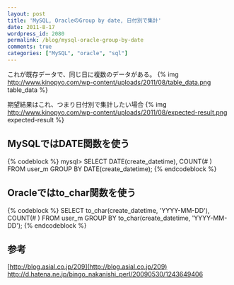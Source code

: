 ```yaml
---
layout: post
title: 'MySQL, OracleのGroup by date, 日付別で集計'
date: 2011-8-17
wordpress_id: 2080
permalink: /blog/mysql-oracle-group-by-date
comments: true
categories: ["MySQL", "oracle", "sql"]
---
```

これが既存データで、同じ日に複数のデータがある。
{% img http://www.kinopyo.com/wp-content/uploads/2011/08/table_data.png table_data %}

期望結果はこれ、つまり日付別で集計したい場合
{% img http://www.kinopyo.com/wp-content/uploads/2011/08/expected-result.png expected-result %}

## MySQLではDATE関数を使う
{% codeblock %}
mysql> SELECT DATE(create_datetime), COUNT(# ) FROM user_m GROUP BY DATE(create_datetime);
{% endcodeblock %}

## Oracleではto_char関数を使う
{% codeblock %}
SELECT to_char(create_datetime, 'YYYY-MM-DD'), COUNT(# ) FROM user_m GROUP BY to_char(create_datetime, 'YYYY-MM-DD');
{% endcodeblock %}

## 参考
[http://blog.asial.co.jp/209](http://blog.asial.co.jp/209)
http://d.hatena.ne.jp/bingo_nakanishi_perl/20090530/1243649406
